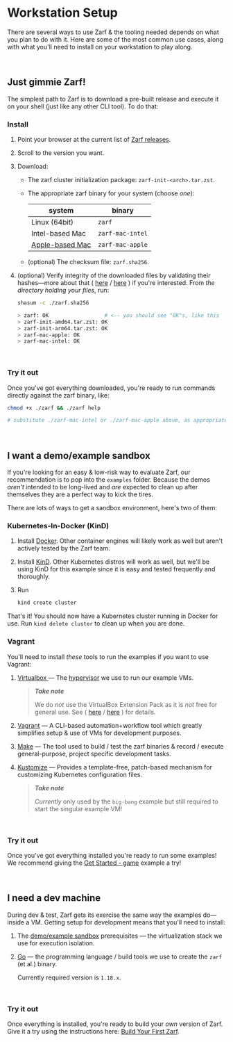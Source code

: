 # Workstation Setup

There are several ways to use Zarf & the tooling needed depends on what you plan to do with it.  Here are some of the most common use cases, along with what you'll need to install on your workstation to play along.

&nbsp;

## Just gimmie Zarf!

The simplest path to Zarf is to download a pre-built release and execute it on your shell (just like any other CLI tool). To do that:

### Install

1. Point your browser at the current list of [Zarf releases](https://github.com/defenseunicorns/zarf/releases).

1. Scroll to the version you want.

1. Download:

    - The zarf cluster initialization package: `zarf-init-<arch>.tar.zst`.

    - The appropriate zarf binary for your system (choose _one_):

        | system          | binary            |
        | ---             | ---               |
        | Linux (64bit)   | `zarf`            |
        | Intel-based Mac | `zarf-mac-intel`  |
        | [Apple-based Mac](https://support.apple.com/en-us/HT211814) | `zarf-mac-apple`  |

    - (optional) The checksum file: `zarf.sha256`.

1. (optional) Verify integrity of the downloaded files by validating their hashes&mdash;more about that ( [here](https://en.wikipedia.org/wiki/Checksum) / [here](https://help.ubuntu.com/community/HowToSHA256SUM) ) if you're interested. From _the directory holding your files_, run:

    ```sh
    shasum -c ./zarf.sha256

    > zarf: OK                  # <-- you should see "OK"s, like this
    > zarf-init-amd64.tar.zst: OK
    > zarf-init-arm64.tar.zst: OK
    > zarf-mac-apple: OK
    > zarf-mac-intel: OK
    ```

&nbsp;

### Try it out

Once you've got everything downloaded, you're ready to run commands directly against the zarf binary, like:

```sh
chmod +x ./zarf && ./zarf help

# substitute ./zarf-mac-intel or ./zarf-mac-apple above, as appropriate
```

&nbsp;

## I want a demo/example sandbox

If you're looking for an easy & low-risk way to evaluate Zarf, our recommendation is to pop into the `examples` folder.  Because the demos _aren't_ intended to be long-lived and _are_ expected to clean up after themselves they are a perfect way to kick the tires.

There are lots of ways to get a sandbox environment, here's two of them:

### Kubernetes-In-Docker (KinD)

1. Install [Docker](https://docs.docker.com/get-docker/). Other container engines will likely work as well but aren't actively tested by the Zarf team.

1. Install [KinD](https://github.com/kubernetes-sigs/kind). Other Kubernetes distros will work as well, but we'll be using KinD for this example since it is easy and tested frequently and thoroughly.

1. Run
   ```sh
   kind create cluster
   ```

That's it! You should now have a Kubernetes cluster running in Docker for use. Run `kind delete cluster` to clean up when you are done.

### Vagrant

You'll need to install _these_ tools to run the examples if you want to use Vagrant:

1. [Virtualbox ](https://www.virtualbox.org/wiki/Downloads) &mdash; The [hypervisor](https://www.redhat.com/en/topics/virtualization/what-is-a-hypervisor) we use to run our example VMs.

    > _**Take note**_
    >
    > We do _not_ use the VirtualBox Extension Pack as it is _not_ free for general use.  See ( [here](https://www.virtualbox.org/wiki/Licensing_FAQ) / [here](https://www.virtualbox.org/wiki/VirtualBox_PUEL) ) for details.

1. [Vagrant](https://www.vagrantup.com/downloads) &mdash; A CLI-based automation+workflow tool which greatly simplifies setup & use of VMs for development purposes.

1. [Make](https://www.gnu.org/software/make/) &mdash; The tool used to build / test the zarf binaries & record / execute general-purpose, project specific development tasks.

1. [Kustomize](https://kubectl.docs.kubernetes.io/installation/kustomize/binaries/) &mdash; Provides a template-free, patch-based mechanism for customizing Kubernetes configuration files.

    > _**Take note**_
    >
    > _Currently_ only used by the `big-bang` example but still required to start the singular example VM!

&nbsp;

### Try it out

Once you've got everything installed you're ready to run some examples! We recommend giving the [Get Started - game](../examples/game/README.md) example a try!
<!-- update link once Get Started page is written! -->

&nbsp;

## I need a dev machine

During dev & test, Zarf gets its exercise the same way the examples do&mdash;inside a VM.  Getting setup for development means that you'll need to install:

1. The [demo/example sandbox](#i-want-a-demoexample-sandbox) prerequisites &mdash; the virtualization stack we use for execution isolation.

1. [Go](https://golang.org/doc/install) &mdash; the programming language / build tools we use to create the `zarf` (et al.) binary.

    Currently required version is `1.18.x`.

&nbsp;

### Try it out

Once everything is installed, you're ready to build your _own_ version of Zarf. Give it a try using the instructions here: [Build Your First Zarf](./first-time-build.md).
